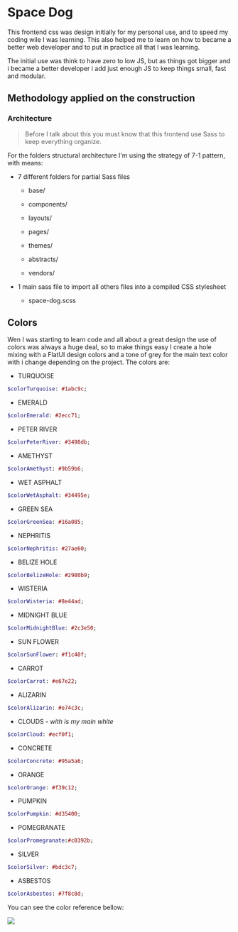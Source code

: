 # Space Dog

This frontend css was design initially for my personal use, and to speed my coding wile I  was learning. This also helped me to learn on how to became a better web developer and to put in practice all that I was learning.

The initial use was think to have zero to low JS, but as things got bigger and i became a better developer i add just enough JS to keep things small, fast and modular.



## Methodology  applied on the construction

### Architecture

> Before I talk about this you must know that this frontend use Sass to keep everything organize.

For the folders structural architecture  I'm using the strategy of 7-1 pattern, with means:

- 7 different folders for partial Sass files
  
  - base/
  
  - components/
  
  - layouts/
  
  - pages/
  
  - themes/
  
  - abstracts/
  
  - vendors/

- 1 main sass file to import all others files into a compiled CSS stylesheet
  
  - space-dog.scss

## Colors

Wen I was starting to learn code and all about a great design the use of colors was always a huge deal, so to make things easy I create a hole mixing with a FlatUI design colors and a tone of grey for the main text color with i change depending on the project. The colors are:

- TURQUOISE

```sass
$colorTurquoise: #1abc9c;
```

- EMERALD

```sass
$colorEmerald: #2ecc71;
```

- PETER RIVER

```sass
$colorPeterRiver: #3498db;
```

- AMETHYST

```sass
$colorAmethyst: #9b59b6;
```

- WET ASPHALT

```sass
$colorWetAsphalt: #34495e;
```

- GREEN SEA

```sass
$colorGreenSea: #16a085;
```

- NEPHRITIS

```sass
$colorNephritis: #27ae60;
```

- BELIZE HOLE

```sass
$colorBelizeHole: #2980b9;
```

- WISTERIA

```sass
$colorWisteria: #8e44ad;
```

- MIDNIGHT BLUE

```sass
$colorMidnightBlue: #2c3e50;
```

- SUN FLOWER

```sass
$colorSunFlower: #f1c40f;
```

- CARROT

```sass
$colorCarrot: #e67e22;
```

- ALIZARIN

```sass
$colorAlizarin: #e74c3c;
```

- CLOUDS - _with is my main white_

```sass
$colorCloud: #ecf0f1;
```

- CONCRETE

```sass
$colorConcrete: #95a5a6;
```

- ORANGE

```sass
$colorOrange: #f39c12;
```

- PUMPKIN

```sass
$colorPumpkin: #d35400;
```

- POMEGRANATE

```sass
$colorPromegranate:#c0392b;
```

- SILVER

```sass
$colorSilver: #bdc3c7;
```

- ASBESTOS

```sass
$colorAsbestos: #7f8c8d;
```

You can see the color reference bellow:

![](/home/fernando/Documents/Web%20development/space-dog/img/Flat%20UI%20Colors%20-%20Color%20Palettes.png)


